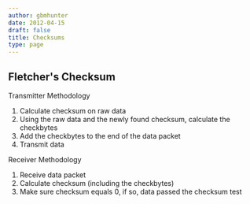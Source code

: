```yaml
---
author: gbmhunter
date: 2012-04-15
draft: false
title: Checksums
type: page
---
```


## Fletcher's Checksum

Transmitter Methodology

1. Calculate checksum on raw data
2. Using the raw data and the newly found checksum, calculate the checkbytes
3. Add the checkbytes to the end of the data packet
4. Transmit data

Receiver Methodology

1. Receive data packet
2. Calculate checksum (including the checkbytes)
3. Make sure checksum equals 0, if so, data passed the checksum test

